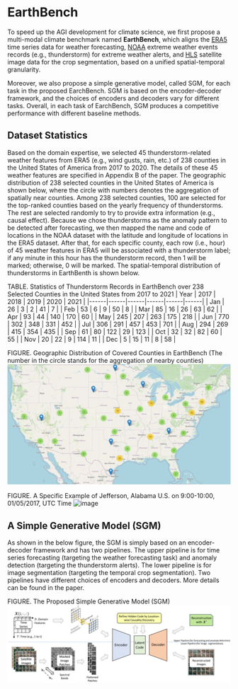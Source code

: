 # EarthBench

To speed up the AGI development for climate science, we first propose a multi-modal climate benchmark named __EarthBench__, which aligns the [ERA5](https://cds.climate.copernicus.eu/cdsapp\#!/home) time series data for weather forecasting, [NOAA](https://www.ncdc.noaa.gov/stormevents/ftp.jsp) extreme weather events records (e.g., thunderstorm) for extreme weather alerts, and [HLS](https://huggingface.co/datasets/ibm-nasa-geospatial/multi-temporal-crop-classification) satellite image data for the crop segmentation, based on a unified spatial-temporal granularity.

Moreover, we also propose a simple generative model, called SGM, for each task in the proposed EarchBench. SGM is based on the encoder-decoder framework, and the choices of encoders and decoders vary for different tasks. Overall, in each task of EarchBench, SGM produces a competitive performance with different baseline methods.

## Dataset Statistics

Based on the domain expertise, we selected 45 thunderstorm-related weather features from ERA5 (e.g., wind gusts, rain, etc.) of 238 counties in the United States of America from 2017 to 2020. The details of these 45 weather features are specified in Appendix B of the paper. The geographic distribution of 238 selected counties in the United States of America is shown below, where the circle with numbers denotes the aggregation of spatially near counties. Among 238 selected counties, 100 are selected for the top-ranked counties based on the yearly frequency of thunderstorms. The rest are selected randomly to try to provide extra information (e.g., causal effect). Because we chose thunderstorms as the anomaly pattern to be detected after forecasting, we then mapped the name and code of locations in the NOAA dataset with the latitude and longitude of locations in the ERA5 dataset. After that, for each specific county, each row (i.e., hour) of 45 weather features in ERA5 will be associated with a thunderstorm label; if any minute in this hour has the thunderstorm record, then 1 will be marked; otherwise, 0 will be marked. The spatial-temporal distribution of thunderstorms in EarthBenth is shown below.

TABLE. Statistics of Thunderstorm Records in EarthBench over 238 Selected Counties in the United States from 2017 to 2021
| Year | 2017 | 2018 | 2019 | 2020 | 2021 |
|------|------|------|------|------|------|
| Jan  | 26   | 3    | 2    | 41   | 7    |
| Feb  | 53   | 6    | 9    | 50   | 8    |
| Mar  | 85   | 16   | 26   | 63   | 62   |
| Apr  | 93   | 44   | 140  | 170  | 60   |
| May  | 245  | 207  | 263  | 175  | 218  |
| Jun  | 770  | 302  | 348  | 331  | 452  |
| Jul  | 306  | 291  | 457  | 453  | 701  |
| Aug  | 294  | 269  | 415  | 354  | 435  |
| Sep  | 61   | 80   | 122  | 29   | 123  |
| Oct  | 32   | 32   | 82   | 60   | 55   |
| Nov  | 20   | 22   | 9    | 114  | 11   |
| Dec  | 5    | 15   | 11   | 8    | 58   |

FIGURE. Geographic Distribution of Covered Counties in EarthBench (The number in the circle stands for the aggregation of nearby counties)
![image](Supplementary/distribution_map.png)

FIGURE. A Specific Example of Jefferson, Alabama U.S. on 9:00-10:00, 01/05/2017, UTC Time
![image](Supplementary/jefferson_example.png)

## A Simple Generative Model (SGM)
As shown in the below figure, the SGM is simply based on an encoder-decoder framework and has two pipelines. The upper pipeline is for time series forecasting (targeting the weather forecasting task) and anomaly detection (targeting the thunderstorm alerts). The lower pipeline is for image segmentation (targeting the temporal crop segmentation). Two pipelines have different choices of encoders and decoders. More details can be found in the paper.

FIGURE. The Proposed Simple Generative Model (SGM)
![image](Supplementary/framework.png)

